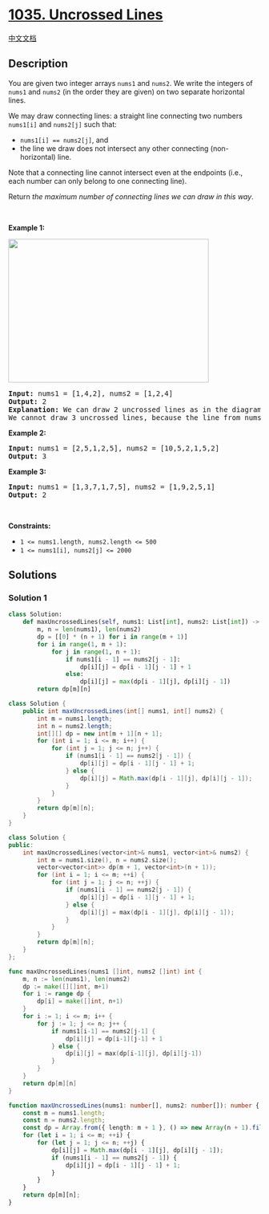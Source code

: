 # [1035. Uncrossed Lines](https://leetcode.com/problems/uncrossed-lines)

[中文文档](/solution/1000-1099/1035.Uncrossed%20Lines/README.md)

<!-- tags:Array,Dynamic Programming -->

## Description

<p>You are given two integer arrays <code>nums1</code> and <code>nums2</code>. We write the integers of <code>nums1</code> and <code>nums2</code> (in the order they are given) on two separate horizontal lines.</p>

<p>We may draw connecting lines: a straight line connecting two numbers <code>nums1[i]</code> and <code>nums2[j]</code> such that:</p>

<ul>
	<li><code>nums1[i] == nums2[j]</code>, and</li>
	<li>the line we draw does not intersect any other connecting (non-horizontal) line.</li>
</ul>

<p>Note that a connecting line cannot intersect even at the endpoints (i.e., each number can only belong to one connecting line).</p>

<p>Return <em>the maximum number of connecting lines we can draw in this way</em>.</p>

<p>&nbsp;</p>
<p><strong class="example">Example 1:</strong></p>
<img alt="" src="./images/142.png" style="width: 400px; height: 286px;" />
<pre>
<strong>Input:</strong> nums1 = [1,4,2], nums2 = [1,2,4]
<strong>Output:</strong> 2
<strong>Explanation:</strong> We can draw 2 uncrossed lines as in the diagram.
We cannot draw 3 uncrossed lines, because the line from nums1[1] = 4 to nums2[2] = 4 will intersect the line from nums1[2]=2 to nums2[1]=2.
</pre>

<p><strong class="example">Example 2:</strong></p>

<pre>
<strong>Input:</strong> nums1 = [2,5,1,2,5], nums2 = [10,5,2,1,5,2]
<strong>Output:</strong> 3
</pre>

<p><strong class="example">Example 3:</strong></p>

<pre>
<strong>Input:</strong> nums1 = [1,3,7,1,7,5], nums2 = [1,9,2,5,1]
<strong>Output:</strong> 2
</pre>

<p>&nbsp;</p>
<p><strong>Constraints:</strong></p>

<ul>
	<li><code>1 &lt;= nums1.length, nums2.length &lt;= 500</code></li>
	<li><code>1 &lt;= nums1[i], nums2[j] &lt;= 2000</code></li>
</ul>

## Solutions

### Solution 1

<!-- tabs:start -->

```python
class Solution:
    def maxUncrossedLines(self, nums1: List[int], nums2: List[int]) -> int:
        m, n = len(nums1), len(nums2)
        dp = [[0] * (n + 1) for i in range(m + 1)]
        for i in range(1, m + 1):
            for j in range(1, n + 1):
                if nums1[i - 1] == nums2[j - 1]:
                    dp[i][j] = dp[i - 1][j - 1] + 1
                else:
                    dp[i][j] = max(dp[i - 1][j], dp[i][j - 1])
        return dp[m][n]
```

```java
class Solution {
    public int maxUncrossedLines(int[] nums1, int[] nums2) {
        int m = nums1.length;
        int n = nums2.length;
        int[][] dp = new int[m + 1][n + 1];
        for (int i = 1; i <= m; i++) {
            for (int j = 1; j <= n; j++) {
                if (nums1[i - 1] == nums2[j - 1]) {
                    dp[i][j] = dp[i - 1][j - 1] + 1;
                } else {
                    dp[i][j] = Math.max(dp[i - 1][j], dp[i][j - 1]);
                }
            }
        }
        return dp[m][n];
    }
}
```

```cpp
class Solution {
public:
    int maxUncrossedLines(vector<int>& nums1, vector<int>& nums2) {
        int m = nums1.size(), n = nums2.size();
        vector<vector<int>> dp(m + 1, vector<int>(n + 1));
        for (int i = 1; i <= m; ++i) {
            for (int j = 1; j <= n; ++j) {
                if (nums1[i - 1] == nums2[j - 1]) {
                    dp[i][j] = dp[i - 1][j - 1] + 1;
                } else {
                    dp[i][j] = max(dp[i - 1][j], dp[i][j - 1]);
                }
            }
        }
        return dp[m][n];
    }
};
```

```go
func maxUncrossedLines(nums1 []int, nums2 []int) int {
	m, n := len(nums1), len(nums2)
	dp := make([][]int, m+1)
	for i := range dp {
		dp[i] = make([]int, n+1)
	}
	for i := 1; i <= m; i++ {
		for j := 1; j <= n; j++ {
			if nums1[i-1] == nums2[j-1] {
				dp[i][j] = dp[i-1][j-1] + 1
			} else {
				dp[i][j] = max(dp[i-1][j], dp[i][j-1])
			}
		}
	}
	return dp[m][n]
}
```

```ts
function maxUncrossedLines(nums1: number[], nums2: number[]): number {
    const m = nums1.length;
    const n = nums2.length;
    const dp = Array.from({ length: m + 1 }, () => new Array(n + 1).fill(0));
    for (let i = 1; i <= m; ++i) {
        for (let j = 1; j <= n; ++j) {
            dp[i][j] = Math.max(dp[i - 1][j], dp[i][j - 1]);
            if (nums1[i - 1] == nums2[j - 1]) {
                dp[i][j] = dp[i - 1][j - 1] + 1;
            }
        }
    }
    return dp[m][n];
}
```

<!-- tabs:end -->

<!-- end -->
